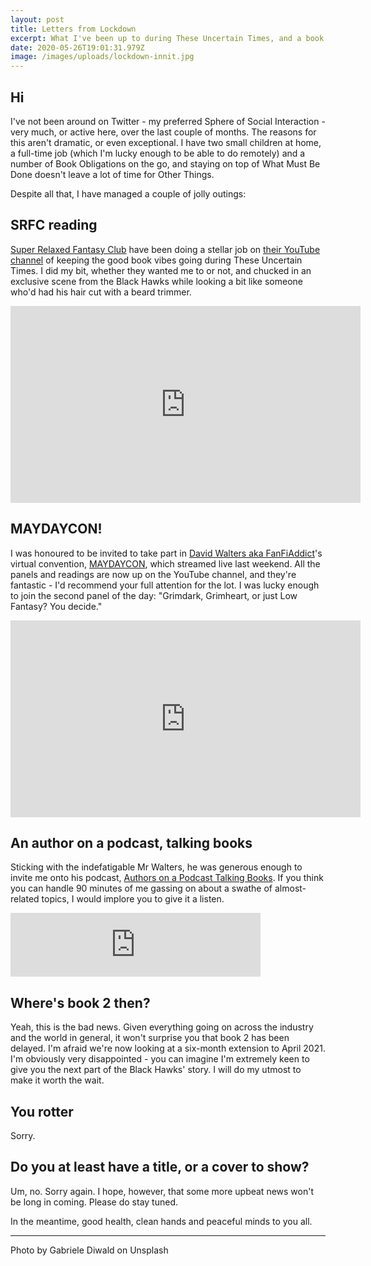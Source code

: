 ```yaml
---
layout: post
title: Letters from Lockdown
excerpt: What I've been up to during These Uncertain Times, and a book 2 update
date: 2020-05-26T19:01:31.979Z
image: /images/uploads/lockdown-innit.jpg
---
```

## Hi

I've not been around on Twitter - my preferred Sphere of Social Interaction - very much, or active here, over the last couple of months. The reasons for this aren't dramatic, or even exceptional. I have two small children at home, a full-time job (which I'm lucky enough to be able to do remotely) and a number of Book Obligations on the go, and staying on top of What Must Be Done doesn't leave a lot of time for Other Things.

Despite all that, I have managed a couple of jolly outings:

## SRFC reading

[Super Relaxed Fantasy Club](https://twitter.com/SRFantasyClub) have been doing a stellar job on [their YouTube channel](https://www.youtube.com/channel/UCH8uMELmpiOVLik40s8y5vA) of keeping the good book vibes going during These Uncertain Times. I did my bit, whether they wanted me to or not, and chucked in an exclusive scene from the Black Hawks while looking a bit like someone who'd had his hair cut with a beard trimmer.

<iframe width="560" height="315" src="https://www.youtube-nocookie.com/embed/otVmnFGIgW0" frameborder="0" allow="accelerometer; autoplay; encrypted-media; gyroscope; picture-in-picture" allowfullscreen></iframe>

## MAYDAYCON!

I was honoured to be invited to take part in [David Walters aka FanFiAddict](https://twitter.com/DWalters29)'s virtual convention, [MAYDAYCON](https://www.youtube.com/channel/UCObUCiZk90lu5sqDSZ3lJlg/videos), which streamed live last weekend. All the panels and readings are now up on the YouTube channel, and they're fantastic - I'd recommend your full attention for the lot. I was lucky enough to join the second panel of the day: "Grimdark, Grimheart, or just Low Fantasy? You decide."

<iframe width="560" height="315" src="https://www.youtube-nocookie.com/embed/HRdpmjB1dl4" frameborder="0" allow="accelerometer; autoplay; encrypted-media; gyroscope; picture-in-picture" allowfullscreen></iframe>

## An author on a podcast, talking books

Sticking with the indefatigable Mr Walters, he was generous enough to invite me onto his podcast, [Authors on a Podcast Talking Books](https://anchor.fm/aoaptb). If you think you can handle 90 minutes of me gassing on about a swathe of almost-related topics, I would implore you to give it a listen.

<iframe src="https://anchor.fm/aoaptb/embed/episodes/Ep--39---David-Wragg-ed86ao/a-a17uno7" height="102px" width="400px" frameborder="0" scrolling="no"></iframe>

## Where's book 2 then?

Yeah, this is the bad news. Given everything going on across the industry and the world in general, it won't surprise you that book 2 has been delayed. I'm afraid we're now looking at a six-month extension to April 2021. I'm obviously very disappointed - you can imagine I'm extremely keen to give you the next part of the Black Hawks' story. I will do my utmost to make it worth the wait.

## You rotter

Sorry.

## Do you at least have a title, or a cover to show?

Um, no. Sorry again. I hope, however, that some more upbeat news won't be long in coming. Please do stay tuned.

In the meantime, good health, clean hands and peaceful minds to you all.

---
Photo by Gabriele Diwald on Unsplash
